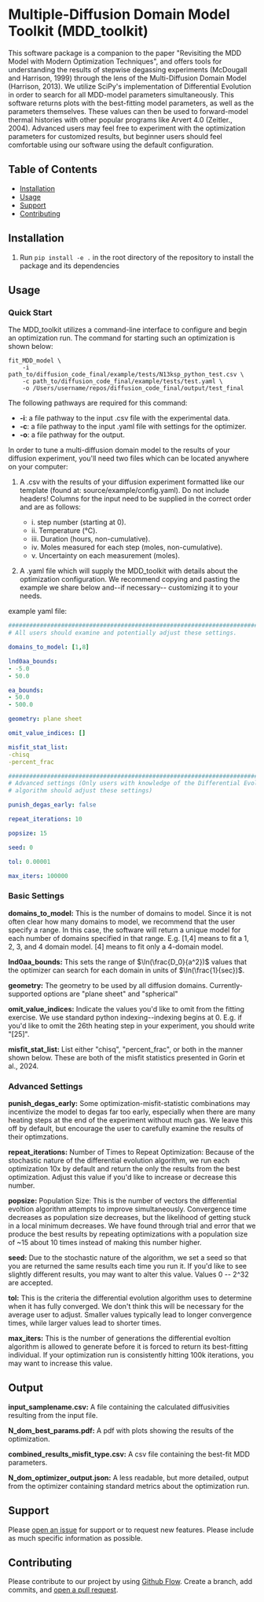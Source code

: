 # Multiple-Diffusion Domain Model Toolkit (MDD_toolkit) 

This software package is a companion to the paper "Revisiting the MDD Model with Modern Optimization Techniques", and offers tools for understanding the results of stepwise degassing experiments (McDougall and Harrison, 1999) through the lens of the Multi-Diffusion Domain Model (Harrison, 2013). We utilize SciPy's implementation of Differential Evolution in order to search for all MDD-model parameters simultaneously. This software returns plots with the best-fitting model parameters, as well as the parameters themselves. These values can then be used to forward-model thermal histories with other popular programs like Arvert 4.0 (Zeitler., 2004). Advanced users may feel free to experiment with the optimization parameters for customized results, but beginner users should feel comfortable using our software using the default configuration.
## Table of Contents

- [Installation](#installation)
- [Usage](#usage)
- [Support](#support)
- [Contributing](#contributing)

## Installation

1. Run `pip install -e .` in the root directory of the repository to install the package and its dependencies

## Usage
### Quick Start

The MDD_toolkit utilizes a command-line interface to configure and begin an optimization run. The command for starting such an optimization is shown below:


```
fit_MDD_model \
    -i path_to/diffusion_code_final/example/tests/N13ksp_python_test.csv \
    -c path_to/diffusion_code_final/example/tests/test.yaml \
    -o /Users/username/repos/diffusion_code_final/output/test_final
```
The following pathways are required for this command: 
* **-i**: a file pathway to the input .csv file with the experimental data.
* **-c**: a file pathway to the input .yaml file with settings for the optimizer.
* **-o**: a file pathway for the output.


In order to tune a multi-diffusion domain model to the results of your diffusion experiment, you'll need two files which can be located anywhere on your computer:
1. A .csv with the results of your diffusion experiment formatted like our template (found at: source/example/config.yaml). Do not include headers! Columns for the input need to be supplied in the correct order and are as follows:
    - i. step number (starting at 0). 
    - ii. Temperature (°C). 
    - iii. Duration (hours, non-cumulative). 
    - iv. Moles measured for each step (moles, non-cumulative). 
    - v. Uncertainty on each measurement (moles). 


2. A .yaml file which will supply the MDD_toolkit with details about the optimization configuration.  We recommend copying and pasting the example we share below and--if necessary-- customizing it to your needs.

example yaml file:
```yaml
##################################################################################
# All users should examine and potentially adjust these settings.

domains_to_model: [1,8] 

lnd0aa_bounds: 
- -5.0
- 50.0

ea_bounds: 
- 50.0
- 500.0

geometry: plane sheet

omit_value_indices: []

misfit_stat_list:
-chisq 
-percent_frac 

##################################################################################
# Advanced settings (Only users with knowledge of the Differential Evolution
# algorithm should adjust these settings)

punish_degas_early: false

repeat_iterations: 10

popsize: 15

seed: 0

tol: 0.00001

max_iters: 100000
```
### Basic Settings

**domains_to_model:** This is the number of domains to model. Since it is not often clear how many domains to model, we recommend that the user specify a range. In this case, the software will return a unique model for each number of domains specified in that range. E.g. [1,4] means to fit a 1, 2, 3, and 4 domain model. [4] means to fit only a 4-domain model.

**lnd0aa_bounds:** This sets the range of $\ln(\frac{D_0}{a^2})$ values that the optimizer can search for each domain in units of $\ln(\frac{1}{sec})$.

**geometry:** The geometry to be used by all diffusion domains. Currently-supported options are "plane sheet" and "spherical"

**omit_value_indices:** Indicate the values you'd like to omit from the fitting exercise. We use standard python indexing--indexing begins at 0. E.g. if you'd like to omit the 26th heating step in your experiment, you should write "[25]".

**misfit_stat_list:** List either "chisq", "percent_frac", or both in the manner shown below. These are both of the misfit statistics presented in Gorin et al., 2024.

### Advanced Settings

**punish_degas_early:** Some optimization-misfit-statistic combinations may incentivize the model to degas far too early, especially when there are many heating steps at the end of the experiment without much gas. We leave this off by default, but encourage the user to carefully examine the results of their optimzations.

**repeat_iterations:** Number of Times to Repeat Optimization: Because of the stochastic nature of the differential evolution algorithm, we run each optimization 10x by default and return the only the results from the best optimization. Adjust this value if you'd like to increase or decrease this number.

**popsize:** Population Size: This is the number of vectors the differential evoltion algorithm attempts to improve simultaneously. Convergence time decreases as population size decreases, but the likelihood of getting stuck in a local minimum decreases. We have found through trial and error that we produce the best results by repeating optimizations with a population size of ~15 about 10 times instead of making this number higher.

**seed:** Due to the stochastic nature of the algorithm, we set a seed so that you are returned the same results each time you run it. If you'd like to see slightly different results, you may want to alter this value. Values 0 -- 2^32 are accepted.

**tol:** This is the criteria the differential evolution algorithm uses to determine when it has fully converged. We don't think this will be necessary for the average user to adjust. Smaller values typically lead to longer convergence times, while larger values lead to shorter times.


**max_iters:** This is the number of generations the differential evoltion algorithm is allowed to generate before it is forced to return its best-fitting individual. If your optimization run is consistently hitting 100k iterations, you may want to increase this value.





## Output
**input_samplename.csv:** A file containing the calculated diffusivities resulting from the input file.

**N_dom_best_params.pdf:** A pdf with plots showing the results of the optimization.

**combined_results_misfit_type.csv:** A csv file containing the best-fit MDD parameters.

**N_dom_optimizer_output.json:** A less readable, but more detailed, output from the optimizer containing standard metrics about the optimization run.


## Support

Please [open an issue](https://github.com/dgorin1/diffusion_code_final/issues/new) for support or to request new features. Please include as much specific information as possible.

## Contributing

Please contribute to our project by using [Github Flow](https://guides.github.com/introduction/flow/). Create a branch, add commits, and [open a pull request](https://github.com/dgorin1/diffusion_code_final/compare/).
